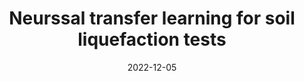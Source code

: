 ---
title: "Neurssal transfer learning for soil liquefaction tests"
collection: publications
#permalink: /publication/2022-12-05-neural-transfer-learning-for-soil-liquefaction-tests
date: 2022-12-05
venue: 'Computers & Geosciences'
paperurl: 'https://www.sciencedirect.com/science/article/abs/pii/S009830042200231X'
citation: 'Fang, Y., <b>Jairi, I.</b>, & Pirhadi, N. (2023). Neural transfer learning for soil liquefaction tests. Computers & Geosciences, 171, 105282.'
---